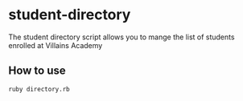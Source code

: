 # student-directory

The student directory script allows you to mange the list of students enrolled at Villains Academy 

## How to use

```shell
ruby directory.rb
```